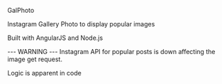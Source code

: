GalPhoto

Instagram Gallery Photo to display popular images

Built with AngularJS and Node.js

--- WARNING ---
Instagram API for popular posts is down affecting the image get request. 

Logic is apparent in code
